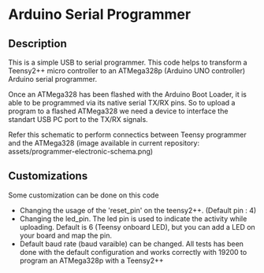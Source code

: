 # Arduino Serial Programmer

## Description

This is a simple USB to serial programmer. This code helps to transform a Teensy2++ micro controller to an ATMega328p (Arduino UNO controller) Arduino serial programmer.

Once an ATMega328 has been flashed with the Arduino Boot Loader, it is able to be programmed via its native serial TX/RX pins. So to upload a program to a flashed ATMega328 we need a device to interface the standart USB PC port to the TX/RX signals.

Refer this schematic to perform connectics between Teensy programmer and the ATMega328
(image available in current repository: assets/programmer-electronic-schema.png)


## Customizations

Some customization can be done on this code

* Changing the usage of the 'reset_pin' on the teensy2++. (Default pin : 4)
* Changing the led_pin. The led pin is used to indicate the activity while uploading. Default is 6 (Teensy onboard LED), but you can add a LED on your board and map the pin.
* Default baud rate (baud varaible) can be changed. All tests has been done with the default configuration and works correctly with 19200 to program an ATMega328p with a Teensy2++

